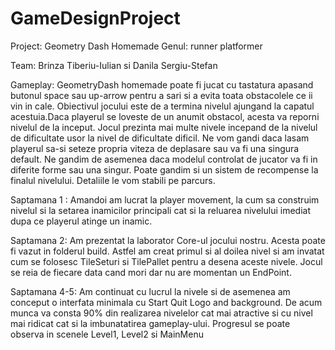 # GameDesignProject
Project: Geometry Dash Homemade
Genul: runner platformer

Team: Brinza Tiberiu-Iulian si Danila Sergiu-Stefan

Gameplay:
GeometryDash homemade poate fi jucat cu tastatura apasand butonul space sau up-arrow pentru a sari si a evita toata obstacolele ce ii vin in cale. Obiectivul jocului este de a termina nivelul ajungand la capatul acestuia.Daca playerul se loveste de un anumit obstacol, acesta va reporni nivelul de la inceput.
Jocul prezinta mai multe nivele incepand de la nivelul de dificultate usor la nivel de dificultate dificil.
Ne vom gandi daca lasam playerul sa-si seteze propria viteza de deplasare sau va fi una singura default.
Ne gandim de asemenea daca modelul controlat de jucator va fi in diferite forme sau una singur.
Poate gandim si un sistem de recompense la finalul nivelului. Detaliile le vom stabili pe parcurs.

Saptamana 1 : Amandoi am lucrat la player movement, la cum sa construim nivelul si la setarea inamicilor principali cat si la reluarea nivelului imediat dupa ce playerul atinge un inamic.


Saptamana 2: Am prezentat la laborator Core-ul jocului nostru. Acesta poate fi vazut in folderul build. Astfel am creat primul si al doilea nivel si am invatat cum se folosesc TileSeturi si TilePallet pentru a desena aceste nivele. Jocul se reia de fiecare data cand mori dar nu are momentan un EndPoint.


Saptamana 4-5: Am continuat cu lucrul la nivele si de asemenea am conceput o interfata minimala cu Start Quit Logo and background. De acum munca va consta 90% din realizarea nivelelor cat mai atractive si cu nivel mai ridicat cat si la imbunatatirea gameplay-ului.
      Progresul se poate observa in scenele Level1, Level2 si MainMenu

